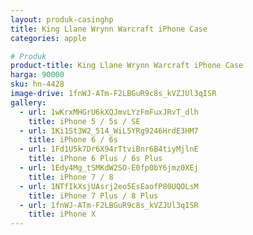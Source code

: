 ```yaml
---
layout: produk-casinghp
title: King Llane Wrynn Warcraft iPhone Case
categories: apple

# Produk
product-title: King Llane Wrynn Warcraft iPhone Case
harga: 90000
sku: hn-4428
image-drive: 1fnWJ-ATm-F2LBGuR9c8s_kVZJUl3qISR
gallery:
  - url: 1wKrxMHGrU6kXQJmvLYzFmFuxJRvT_dlh
    title: iPhone 5 / 5s / SE
  - url: 1Ki1St3W2_514_WiL5YRg9246HrdE3HM7
    title: iPhone 6 / 6s
  - url: 1Fd1U5k7Dr6X94rTtviBnr6B4tiyMjlnE
    title: iPhone 6 Plus / 6s Plus
  - url: 1Edy4Mg_tSMKdW2SO-E0fp0bY6jmz0XEj
    title: iPhone 7 / 8
  - url: 1NTfIkXsjUAsrj2eo5EsEaofP80UQOLsM
    title: iPhone 7 Plus / 8 Plus
  - url: 1fnWJ-ATm-F2LBGuR9c8s_kVZJUl3qISR
    title: iPhone X
---
```

